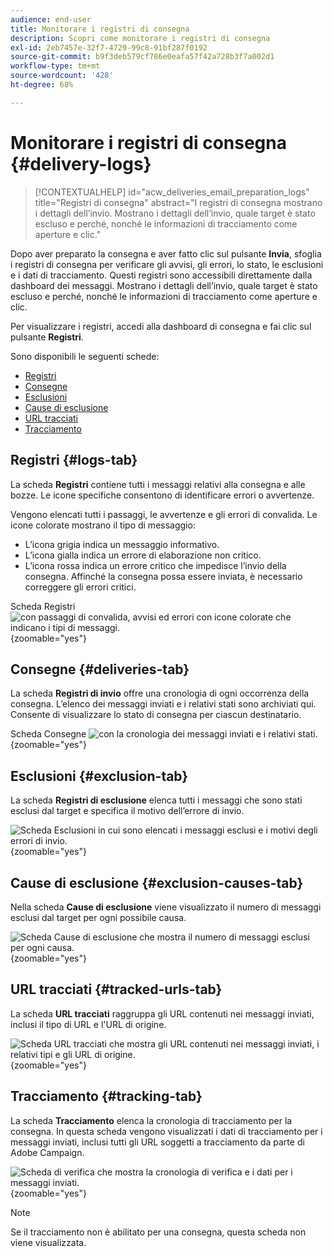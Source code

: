 ```yaml
---
audience: end-user
title: Monitorare i registri di consegna
description: Scopri come monitorare i registri di consegna
exl-id: 2eb7457e-32f7-4729-99c8-91bf287f0192
source-git-commit: b9f3deb579cf786e0eafa57f42a728b3f7a002d1
workflow-type: tm+mt
source-wordcount: '428'
ht-degree: 68%

---
```


# Monitorare i registri di consegna {#delivery-logs}

>[!CONTEXTUALHELP]
>id="acw_deliveries_email_preparation_logs"
>title="Registri di consegna"
>abstract="I registri di consegna mostrano i dettagli dell’invio. Mostrano i dettagli dell’invio, quale target è stato escluso e perché, nonché le informazioni di tracciamento come aperture e clic."

Dopo aver preparato la consegna e aver fatto clic sul pulsante **Invia**, sfoglia i registri di consegna per verificare gli avvisi, gli errori, lo stato, le esclusioni e i dati di tracciamento. Questi registri sono accessibili direttamente dalla dashboard dei messaggi. Mostrano i dettagli dell’invio, quale target è stato escluso e perché, nonché le informazioni di tracciamento come aperture e clic.

Per visualizzare i registri, accedi alla dashboard di consegna e fai clic sul pulsante **Registri**.

Sono disponibili le seguenti schede:

* [Registri](#logs-tab)
* [Consegne](#deliveries-tab)
* [Esclusioni](#exclusion-tab)
* [Cause di esclusione](#exclusion-causes)
* [URL tracciati](#tracked-urls)
* [Tracciamento](#tracking)

## Registri {#logs-tab}

La scheda **Registri** contiene tutti i messaggi relativi alla consegna e alle bozze. Le icone specifiche consentono di identificare errori o avvertenze.

Vengono elencati tutti i passaggi, le avvertenze e gli errori di convalida. Le icone colorate mostrano il tipo di messaggio:

* L’icona grigia indica un messaggio informativo.
* L’icona gialla indica un errore di elaborazione non critico.
* L’icona rossa indica un errore critico che impedisce l’invio della consegna. Affinché la consegna possa essere inviata, è necessario correggere gli errori critici.

Scheda Registri ![ con passaggi di convalida, avvisi ed errori con icone colorate che indicano i tipi di messaggi.](assets/logs.png){zoomable="yes"}

## Consegne {#deliveries-tab}

La scheda **Registri di invio** offre una cronologia di ogni occorrenza della consegna. L’elenco dei messaggi inviati e i relativi stati sono archiviati qui. Consente di visualizzare lo stato di consegna per ciascun destinatario.

Scheda Consegne ![ con la cronologia dei messaggi inviati e i relativi stati.](assets/logs2.png){zoomable="yes"}

## Esclusioni {#exclusion-tab}

La scheda **Registri di esclusione** elenca tutti i messaggi che sono stati esclusi dal target e specifica il motivo dell’errore di invio.

![Scheda Esclusioni in cui sono elencati i messaggi esclusi e i motivi degli errori di invio.](assets/logs3.png){zoomable="yes"}

## Cause di esclusione {#exclusion-causes-tab}

Nella scheda **Cause di esclusione** viene visualizzato il numero di messaggi esclusi dal target per ogni possibile causa.

![Scheda Cause di esclusione che mostra il numero di messaggi esclusi per ogni causa.](assets/logs4.png){zoomable="yes"}

## URL tracciati {#tracked-urls-tab}

La scheda **URL tracciati** raggruppa gli URL contenuti nei messaggi inviati, inclusi il tipo di URL e l&#39;URL di origine.

![Scheda URL tracciati che mostra gli URL contenuti nei messaggi inviati, i relativi tipi e gli URL di origine.](assets/logs5.png){zoomable="yes"}

## Tracciamento {#tracking-tab}

La scheda **Tracciamento** elenca la cronologia di tracciamento per la consegna. In questa scheda vengono visualizzati i dati di tracciamento per i messaggi inviati, inclusi tutti gli URL soggetti a tracciamento da parte di Adobe Campaign.

![Scheda di verifica che mostra la cronologia di verifica e i dati per i messaggi inviati.](assets/logs6.png){zoomable="yes"}

>[!NOTE]
>
>Se il tracciamento non è abilitato per una consegna, questa scheda non viene visualizzata.